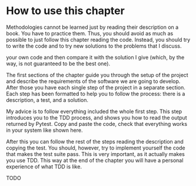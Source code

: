 # How to use this chapter

Methodologies cannot be learned just by reading their description on a book. You have to practice them. Thus, you should avoid as much as possible to just follow this chapter reading the code. Instead, you should try to write the code and to try new solutions to the problems that I discuss.

 your own code and then compare it with the solution I give (which, by the way, is not guaranteed to be the best one).

The first sections of the chapter guide you through the setup of the project and describe the requirements of the software we are going to develop. After those you have each single step of the project in a separate section. Each step has been formatted to help you to follow the process: there is a description, a test, and a solution. 

My advice is to follow everything included the whole first step. This step introduces you to the TDD process, and shows you how to read the output returned by Pytest. Copy and paste the code, check that everything works in your system like shown here.

After this you can follow the rest of the steps reading the description and copying the test. You should, however, try to implement yourself the code that makes the test suite pass. This is very important, as it actually makes you use TDD. This way at the end of the chapter you will have a personal experience of what TDD is like.

TODO